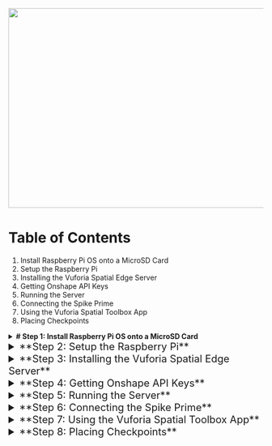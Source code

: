 <p align="center">
<img src="Documentation-Images/Checkpoints.gif" width="700", height="394">
</p>

# **Table of Contents**
1. Install Raspberry Pi OS onto a MicroSD Card
2. Setup the Raspberry Pi
3. Installing the Vuforia Spatial Edge Server
4. Getting Onshape API Keys
5. Running the Server
6. Connecting the Spike Prime
7. Using the Vuforia Spatial Toolbox App
8. Placing Checkpoints


<details>
<summary><b># Step 1: Install Raspberry Pi OS onto a MicroSD Card</b></summary>
<br>

- Go to [www.raspberrypi.org/software/](https://www.raspberrypi.org/software/) and download the Raspberry Pi Imager that works with your machine.
- Install the Raspberry Pi Imager and open it.
  - If you have a Mac and security preferences stop you from opening it, navigate to the Applications folder in Finder and right-click on the Imager to open it. You should then have the option to open it and disregard the warning.
- Click on the Choose OS button and select the Raspberry Pi OS (32-bit).

<p align="center">
<img src="Documentation-Images/Choose-OS.png" width="700" height="454">
</p>

- Choose the SD card you want to flash the image to.
  - If you don&#39;t see your SD card, make sure it is plugged in properly. Check Finder or File Explorer to see if it appears on your machine.
- Click the &quot;Write&quot; button to flash the image to the SD card. This may take a few minutes.

</details>

<details>
<summary style="font-size: 20px;"> **Step 2: Setup the Raspberry Pi**</summary>
<br>

**Note:** If you have previously set up a Raspberry Pi and have a preferred method, feel free to use that one. This is just one method.

- If you have a USB keyboard, USB mouse, and either a HDMI cord for the 3 Series or a micro HDMI cord for the 4 Series to connect to a display, you should be able to access the Raspberry Pi as if it was a Linux machine. Follow these steps:
  - Insert the microSD card into the bottom of the Raspberry Pi.

  <p align="center">
  <img src="Documentation-Images/SD-Card-Placement.jpg" width="248" height="334">
  </p>

  - Provide power to the Raspberry Pi (MicroUSB for the 3 Series, USB-C for the 4 series).
  - Connect your peripherals (keyboard, mouse, and display). You should see a screen resembling the desktop of a Linux machine. This is your Raspberry Pi&#39;s desktop.
  - Connect to your Wi-Fi network in the upper right-hand corner of the screen.
- If you do not have one of those 3 peripherals, follow these steps:
  - Open the SD card in Finder or File Explorer so we can access the files.
  - Create a new file called &quot;ssh&quot; with no extention. This will enable ssh into the Raspberry Pi by default.
  - Create a file named &quot;wpa\_supplicant.conf&quot;. In this file, paste the following code:

  ```
  country=US
  ctrl_interface=DIR=/var/run/wpa_supplicant
  GROUP=netdev
  update_config=1

  network={
      ssid="your_wifi_ssid"
      scan_ssid=1
      psk="your_wifi_password"
      key_mgmt=WPA-PSK
  }
  ```

  - Change the strings &quot;your\_wifi\_ssid&quot; to your Wi-Fi network&#39;s name and &quot;your\_wifi\_password&quot; to your Wi-Fi network&#39;s password. Additionally, change the country if needed.
  - Save these two files and eject the SD card from your computer.
  - Insert the microSD card into your Raspberry Pi (see picture above for reference).
  - Provide power to the Raspberry Pi (MicroUSB for the 3 Series, USB-C for the 4 series).
  - Open Terminal on Mac or Command Prompt on Windows. Run the command &quot;ping raspberrypi.local&quot;.
  - You should see the IP address of the Raspberry Pi appear. Provided this is the only Raspberry Pi on your network, this is the one you want to connect to.

<p align="center">
<img src="Documentation-Images/Ping-RPi.png" width="700" height = "70">
</p>

  - You can now run the command &quot;ssh pi@192.168.7.131&quot; (replace with your IP address). It will ask you for the password, which by default is &quot;raspberry&quot;.

<p align="center">
<img src="Documentation-Images/SSH-Pi.png" width="700" height = "225">
</p>

  - You are now successfully ssh&#39;d into the Raspberry Pi. Run the command &quot;sudo raspi-config&quot;. This will allow you to change some settings of the Raspberry Pi. You should see the screen below.

<p align="center">
<img src="Documentation-Images/Raspi-Config.png" width="700" height = "423">
</p>

  - Navigating using the arrow keys, select &quot;Display Options&quot; by hitting Enter. Select &quot;Resolution&quot; and then select &quot;DMT Mode 82 1920x1080 60Hz 16:9&quot;. Finally, select &quot;Ok&quot; at the bottom. This sets the resolution of the Raspberry Pi to 1080p, which most ssh viewers require.
  - Return to the original configuration screen by hitting the esc key on your computer, or navigating and clicking the Back button within the configuration panel. Navigate to &quot;Interfacing Options&quot;. Select &quot;VNC&quot; and select &quot;Yes&quot; to enable VNC viewing.
  - You should see a pop up that tells you VNC was enabled. Select &quot;OK&quot;.
  - It would also be wise to change your password. At the original configuration screen, select &quot;System Options&quot;, followed by &quot;Password&quot;. This will allow you to enter a new password for your Pi.
  - You may now select &quot;Finish&quot; and close the Terminal or Command Prompt window.
  - While not strictly necessary, a viewer is very helpful for seeing what is happening within the Raspberry Pi. One view is VNC Viewer, downloadable here: [www.realvnc.com/en/connect/download/viewer/](https://www.realvnc.com/en/connect/download/viewer/).
  - Once you install VNC Viewer, open the application. You can search for an IP address to connect to. Search for your Pi&#39;s IP address and hit Enter.

<p align="center">
<img src="Documentation-Images/VNC-Viewer.jpg" width="700" height = "515">
</p>

  - You should receive a pop-up that asks you to input the device&#39;s username and password. The default username is &quot;pi&quot; and the default password is &quot;raspberry&quot;.
  - You should now see the Raspberry Pi&#39;s desktop.
- Your Raspberry Pi should now be setup and you should be able to access the Desktop.

<p align="center">
<img src="Documentation-Images/Pi-Desktop.png" width="700" height = "418">
</p>

</details>


<details>
<summary style="font-size: 20px;"> **Step 3: Installing the Vuforia Spatial Edge Server**</summary>
<br>

- On the Raspberry Pi, open the web browser and go to this link: [https://drive.google.com/file/d/1CLea\_bsk0d81IvU6zzFXJFLZLabyAf\_N/view?usp=sharing](https://drive.google.com/file/d/1CLea_bsk0d81IvU6zzFXJFLZLabyAf_N/view?usp=sharing)
- Download the script file onto your **Raspberry Pi Desktop**
- Once the download is finished, open Terminal and &quot;cd&quot; into your Desktop
- Type &quot;sudo bash RPi\_Downloads.sh&quot;
- This will run the bash file, which will download all things Spatial Toolbox related to your Raspberry Pi. It may take a few minutes to finish running the script.
- When the download finishes completely, close your Terminal window, and open a new Terminal window
- Into this new Terminal window, type &quot;sudo chown –R $USER /home/pi&quot;. This will give you permissions to move, edit, and run files on your Raspberry Pi.


</details>


<details>
<summary style="font-size: 20px;"> **Step 4: Getting Onshape API Keys**</summary>
<br>

- Go to [dev-portal.onshape.com/keys](https://dev-portal.onshape.com/keys) and select the button in the upper right corner that says &quot;Create new API key&quot;.

<p align="center">
<img src="Documentation-Images/Create-API-Key.png" width="700" height = "358">
</p>

- If you are working in cad.onshape.com, select &quot;No enterprise&quot; for Company. If you are working in a different url, select the enterprise you are working in. Allow this API to read your documents, write to your documents, and delete your documents and workspaces. Then click the button at the bottom to create your API key.

<p align="center">
<img src="Documentation-Images/Setting-for-API-Key.png" width="700" height = "355">
</p>

- A pop-up will display with the title &quot;API Key Secret&quot;. This will display your access key and secret key, which you will need for all API calls. This is the only time your secret key will be displayed, so make sure you copy it.

<p align="center">
<img src="Documentation-Images/API-Keys.png" width="700" height = "248">
</p>

- On the Raspberry Pi, open a new Terminal window. Type &quot;cd Desktop/RaspberryPi-SpatialToolbox&quot;. Then, type &quot;node make-keys.js&quot;.
- The Terminal will prompt you to enter whether you are using an enterprise, your access key, and your secret key. You can use control+shift+v to paste in the Raspberry Pi Terminal.
- Once you have set the keys without any error messages, you should be ready to run the server.
  - If you have an error message, try running &quot;sudo chown -R $USER /home/pi&quot; and trying again.

</details>


<details>
<summary style="font-size: 20px;"> **Step 5: Running the Server**</summary>
<br>

- Connect the Spike Prime to the Raspberry Pi using one of the USB ports on the Raspberry Pi. Power on the Spike Prime.
- On the Raspberry Pi, open a new Terminal window and type &quot;cd Desktop/RaspberyPi-SpatialToolbox/vuforia-spatial-edge-server&quot;.
- Run the command &quot;node server&quot; to start the server.
- Once the server begins running, you should be able to go to localhost:8080 on the Raspberry Pi&#39;s internet app to view the spatial edge server. You can also access this same page from a machine on the same Wi-Fi network by going to the IP address of your Pi:8080. For example, 192.168.7.124:8080.
- You should see a site that looks like the picture below. If you don&#39;t, make sure the server started without errors. 
- Click the Manage Hardware Interfaces button.

<p align="center">
<img src="Documentation-Images/Edge-Server.jpeg" width="700" height = "405">
</p>

- Depending on whether you plan to use a Spike Prime or not, either turn on the Spike-Drawing interface or the Drawing interface.

<p align="center">
<img src="Documentation-Images/Drawing-Setting.jpg" width="700" height = "405">
</p>

<p align="center">
<img src="Documentation-Images/Spike-Setting.jpg" width="700" height = "405">
</p>

- Once you have turned your desired interface on, you should see a settings wheel appear next to the interface. If you don&#39;t see one right away, try refreshing the page. Click on the settings wheel.
- There is a list of parameters you can edit here. They are as follows:
  - _drawName_ or _spikeDrawName_. This is the name of the object associated with the interface. **You do not need to edit this.**
  - _imageToBaseX_ (Spike only). This is the horizontal distance in **millimeters** from the center of your image target to the first joint of the Spike Prime robotic arm.
  - _imageToBaseY_ (Spike only). This is the vertical distance in **millimeters** from the center of your image target to the first joint of the Spike Prime robotic arm.
  - _link1Length_ (Spike only). This is the length in **millimeters** of the first linkage of the Spike Prime robotic arm. This is the length between the first and second joint of the robotic arm.
  - _link2Length_ (Spike only). This is the length in **millimeters** of the second linkage of the Spike Prime robotic arm. This is the length between the second joint and the end effector of the robotic arm.
  - _DocumentId._ This is the documentId of the Onshape document you wish to draw on. This is found after /document/ in the Onshape document&#39;s URL.
  - _WorkspaceId._ This is the workspaceId of the Onshape document you wish to draw on. (See step 6). This is found after /w/ in the Onshape document&#39;s URL.
  - _ElementId._ This is the elementId of the Onshape document you wish to draw on. (See step 6). This is found after /e/ in the Onshape document&#39;s URL.
  - _FeatureName_. This is the name of the feature you wish to create in Onshape.
  - _OnshapeOffsetX_. This is the horizontal distance in **Onshape&#39;s units** from the document origin you want to begin drawing. Note: the origin of your drawing on the Spatial Toolbox will be the center of the image target.
  - _OnshapeOffsetY_. This is the vertical distance in **Onshape&#39;s units** from the document origin you want to begin drawing. Note: the origin of your drawing on the Spatial Toolbox will be the center of the image target.
- Edit the parameters to suit your design, making sure to hit the save button that appears below each one to confirm your changes.
- Return to the Terminal window on your Raspberry Pi and hit control+c to restart the server. This is needed to re-initialize the server with your custom parameters.


</details>


<details>
<summary style="font-size: 20px;"> **Step 6: Connecting the Spike Prime**</summary>
<br>

**Note:** If you are not using a Spike Prime you can skip this step.

- Turn the Spike Prime on and connect it to the Raspberry Pi if it is not already.
- When plugging in motors to the Spike Prime, the inverse kinematics solver requires that the motor that controls joint 1 is connected to a port alphabetically higher than the motor that controls joint 2. (If joint 2 is in port D, then joint 1 must be in port A, B, or C). If you have a third motor connected, it must be in a port below the two motors controlling the joints.
- Re-run the command &quot;node server&quot; within the Raspberry Pi Terminal directory ~/Desktop/RaspberryPi-SpatialToolbox/vuforia-spatial-edge-server.
- After about 15-20 seconds you should see a message like the screenshot below listing the ports that the motors are connected to.

<p align="center">
<img src="Documentation-Images/Spike-Connected.png" width="700" height = "65">
</p>

- If you do not see this message, your Spike Prime is not connected. Restart the server by hitting control+c and running &quot;node server&quot; again. If you still do not see this message, double check your connections and restart the Spike Prime.
- If you see the motor ports printed to the Terminal, your Spike Prime has connected properly.


</details>


<details>
<summary style="font-size: 20px;"> **Step 7: Using the Vuforia Spatial Toolbox App**</summary>
<br>

- If you don&#39;t already have the Vuforia Spatial Toolbox App, download it from the App Store. **Note:** It is only available on iOS currently.

<p align="center">
<img src="Documentation-Images/VST-App.jpeg" width="351" height="620">
</p>

- If you want to become more familiar with the Vuforia Spatial Toolbox at any point, there is documentation here: [Spatial Toolbox Documentation](https://spatialtoolbox.vuforia.com/docs/use). The Tufts CEEO also created some tutorials on using the Spatial Toolbox here: [CEEO Innovations YouTube Playlist](https://www.youtube.com/watch?v=3wkmBDgpb34&amp;list=PLhL0fv9JyKMaWhaHmm21J6mgpp841zYYw).
- Open the app. You should see on the right side of your screen 5 buttons. The 4th one down is the Settings button. Click on the Settings button.
- You should see a variety of settings, click on the one that says Develop.

<p align="center">
<img src="Documentation-Images/Develop.jpg" width="700" height = "324">
</p>

- In Develop, there will be a setting called Discovery Server where you can input an IP Address followed by a port binding.
  - You can find the server&#39;s port by running &quot;node server&quot; in the Raspberry Pi Terminal. Search the Terminal for &quot;UDP listening on port:&quot;. The number that follows is the port number.

<p align="center">
<img src="Documentation-Images/Port.jpg" width="700" height = "474">
</p>

- Input the IP Address of your Raspberry Pi followed by the port it is running the server on. For example, mine is 192.168.7.124:52316.
- Toggle the switch next to the IP address so that it is in the on position.
- Also input this string into the setting called Interface URL and toggle the switch next to it.

<p align="center">
<img src="Documentation-Images/Discovery-Server.jpg" width="700" height = "324">
</p>

- This forces the app to connect to the server run by your Raspberry Pi. Close out of the settings by tapping the Settings button again.


</details>


<details>
<summary style="font-size: 20px;"> **Step 8: Placing Checkpoints**</summary>
<br>

- If it is not already running, run the server by going to the Raspberry Pi Terminal and running &quot;node server&quot;.
  - If you are using the Spike Prime, make sure that it connects properly, as described in step 6.
- Open the Vuforia Spatial Toolbox App on your phone and once it loads, point your phone at the image target for the interface you want to use.
  - If you are using the Spike Prime, **make sure the Spike connects before you open the app.**

<p align="center">
<img src="Documentation-Images/Draw-Image-Target.jpg" width="384" height="457"> <img src="Documentation-Images/Spike-Draw-Target.jpg" width="316" height="457">
</p>

- You should see three white cubes appear on the image target. One of the cubes is placed on the center of your image target. Another is placed at the origin for the checkpoints you will be placing. These two should be close to or exactly on top of each other.
- The third white cube is the location of the ground plane for the app. The exact position of this cube doesn&#39;t matter, but it is important that the ground plane is on the same plane as the surface of where you will be placing checkpoints.
  - You can see in the examples below that the ground plane cube looks larger than the other two because it is floating. If you tilt your camera to look at a side view, you will see the cube floating above the ground.
  - If your ground plane is floating in the air, close the app. Position your phone close to the surface you will be placing checkpoints on and reopen the app. Slowly pan over to your image target. You should see the third white cube closer to where you want it.

<p align="center">
<img src="Documentation-Images/Good-Ground-Plane.jpg" width="700" height = "324">
</p>

<p align="center">
<img src="Documentation-Images/Misaligned-Ground-Plane.jpg" width="700" height = "324">
</p>

- Once you have your ground plane cube properly positioned, you&#39;re ready to place down checkpoints.
- **Wait a few seconds for the interface to load.** You will be able to tell the interface is fully loaded once the second icon in the top left corner becomes opaque.
  - If you place a checkpoint down too early, it won&#39;t have a circle around the base. You have to restart the server on the Raspberry Pi.

<p align="center">
<img src="Documentation-Images/Interface-Loaded.png" width="700" height = "302">
</p>

- Once your interface is fully loaded, tap on the screen to place checkpoints down. If you aren&#39;t using a Spike Prime, you should see the checkpoints appear in the Onshape document as you place them.
  - You can click the trash button in the bottom left corner to clear the checkpoints at any time. This will also remove the spline from Onshape if you are not using a Spike Prime.
- If you are using a Spike Prime, you can place the checkpoints and move them as you please. When you want the Spike Prime to move to each checkpoint, go into the Pocket and add an On Button to the experience.

<p align="center">
<img src="Documentation-Images/Pocket.jpg" width="700" height = "324">
</p>

<p align="center">
<img src="Documentation-Images/On-Button.jpg" width="700" height = "324">
</p>

- You can then click on the Programming tab to see the nodes of each checkpoint and the On Button.
  - If for some reason you don&#39;t see nodes on the checkpoints, try restarting the server on your Raspberry Pi.
- Drag from the node of the On Button to the node of the first checkpoints, labelled &quot;checkpoint\_0:0&quot;.

<p align="center">
<img src="Documentation-Images/Connecting-Nodes.jpg" width="700" height = "324">
</p>

- Once the two nodes are connected, click on the Interfaces button in the top right corner to exit the programming mode.
- Click the On Button to start the Spike Prime arm. As the arm reaches each checkpoint, you should see the points added in Onshape as well.

<p align="center">
<img src="Documentation-Images/Checkpoints.gif" width="700", height="394">
</p>

</details>




